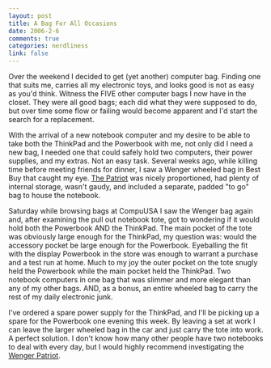 ```yaml
--- 
layout: post
title: A Bag For All Occasions
date: 2006-2-6
comments: true
categories: nerdliness
link: false
---
```

Over the weekend I decided to get (yet another) computer bag. Finding one that suits me, carries all my electronic toys, and looks good is not as easy as you'd think. Witness the FIVE other computer bags I now have in the closet. They were all good bags; each did what they were supposed to do, but over time some flow or failing would become apparent and I'd start the search for a replacement.

With the arrival of a new notebook computer and my desire to be able to take both the ThinkPad and the Powerbook with me, not only did I need a new bag, I needed one that could safely hold two computers, their power supplies, and my extras. Not an easy task. Several weeks ago, while killing time before meeting friends for dinner, I saw a Wenger wheeled bag in Best Buy that caught my eye. <a href="http://www.wengerna.com/browse/product.jsp?prod_id=8239&amp;cat_id=14&amp;cat_name=Wenger%20Gear&amp;sub_cat_id=63" title="The PATRIOT">The Patriot</a> was nicely proportioned, had plenty of internal storage, wasn't gaudy, and included a separate, padded "to go" bag to house the notebook.

Saturday while browsing bags at CompuUSA I saw the Wenger bag again and, after examining the pull out notebook tote, got to wondering if it would hold both the Powerbook AND the ThinkPad. The main pocket of the tote was obviously large enough for the ThinkPad, my question was: would the accessory pocket be large enough for the Powerbook. Eyeballing the fit with the display Powerbook in the store was enough to warrant a purchase and a test run at home. Much to my  joy the outer pocket on the tote snugly held the Powerbook while the main pocket held the ThinkPad.  Two notebook computers in one bag that was slimmer and more elegant than any of my other bags. AND, as a bonus, an entire wheeled bag to carry the rest of my daily electronic junk.

I've ordered a spare power supply for the ThinkPad, and I'll be picking up a spare for the Powerbook one evening this week. By leaving a set at work I can leave the larger wheeled bag in the car and just carry the tote into work. A perfect solution. I don't know how many other people have two notebooks to deal with every day, but I would highly recommend investigating the <a href="http://www.wengerna.com/browse/product.jsp?prod_id=8239&amp;cat_id=14&amp;cat_name=Wenger%20Gear&amp;sub_cat_id=63" title="The PATRIOT">Wenger Patriot</a>.
